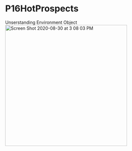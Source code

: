 # P16HotProspects
Unserstanding Environment Object
<img width="391" alt="Screen Shot 2020-08-30 at 3 08 03 PM" src="https://user-images.githubusercontent.com/4592215/91670512-251edc80-ead3-11ea-9ce2-fa901c448693.png">
